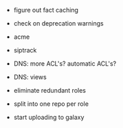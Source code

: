 * figure out fact caching
* check on deprecation warnings
* acme
* siptrack
* DNS: more ACL's? automatic ACL's?
* DNS: views

* eliminate redundant roles
* split into one repo per role
* start uploading to galaxy
